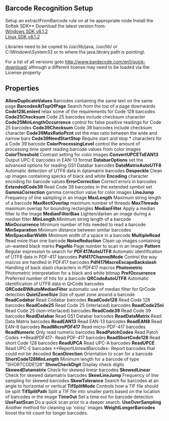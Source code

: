 Barcode Recognition Setup
-------------------------

Setup an extractFromBarcode rule on at he appropriate node
Install the Softek SDK**  Download the latest version from:  
[Windows SDK
v8.1.2](http://http://softeksoftware.co.uk/download/barcode_sdk/windows/softek_barcode_sdk_8_1_2.zip)  
 [Linux SDK v8.1.2](http://bardecode.com/barcode_linux.tar.gz)

Libraries need to be copied to /usr/lib/java, /usr/lib/ or
C:\\Windows\\System32 or to where the java.library.path is pointing\


For a list of all versions goto http://www.bardecode.com/en1/quick-download/ although a different
license may need to be loaded via the License property

Properties
----------

**AllowDuplicateValues**  Barcodes containing the same text on the same
page
**BarcodesAtTopOfPage**  Search from the top of a page downwards
**Code128Lenient**  relax some of the requirements for Code 128 barcodes
**Code25Checksum**  Code 25 barcodes include checksum character
**Code25MinLengthOccurrence**  control for false positive readings for
Code 25 barcodes
**Code39Checksum**  Code 39 barcodes include checksum character
**Code39MaxRatioPcnt**  set the max ratio between the wide and narrow
bars
**Code39NeedStartStop**  Require start and stop \* characters for a Code
39 barcode
**ColorProcessingLevel**  control the amount of processing time spent
reading barcode values from color images
**ColorThreshold**  Contrast setting for color images
**ConvertUPCEToEAN13**  Output UPC-E barcodes in EAN-13 format
**DatabarOptions**  set the advanced options for reading GS1 Databar
barcodes
**DataMatrixAutoUTF8**  Automatic detection of UTF8 data in datamatrix
barcodes
**Despeckle**  Clean up images containing specks of black and white
**Encoding**  character encoding for barcode values
**ErrorCorrection**  Correct errors in barcodes
**ExtendedCode39**  Read Code 39 barcodes in the extended symbol set
**GammaCorrection**  gamma correction value for color images
**LineJump**  Frequency of line sampling in an image
**MaxLength**  Maximum string length of a barcode
**MaxRectOverlap**  maximum number of threads
**MaxThreads**  maximum overlap for bounding rectangles
**MedianFilter**  Apply a median filter to the image
**MedianFilterBias**  Lighten/darken an image during a median filter
**MinLength**  Minimum string length of a barcode
**MinOccurrence**  Minimum number of hits needed to read a barcode
**MinSeparation**  Minimum distance between similar barcodes
**MinSpaceBarWidth**  Minimum width of a space in a barcode
**MultipleRead**  Read more than one barcode
**NoiseReduction**  Clean up images containing un-wanted black marks
**PageNo**  Page number to scan in an image
**Pattern**  Regular expression to search for
**PDF417AutoUTF8**  Automatic identification of UTF8 data in PDF-417
barcodes
**Pdf417ChannelMode**  Control the way macros are handled in PDF417
barcodes
**Pdf417MacroEscapeBackslash**  Handling of back slash characters in
PDF417 macros
**Photometric**  Photometric interpretation for a black and white bitmap
**PrefOccurrence**  Preferred number of hits for a barcode
**QRCodeAutoUTF8**  Automatic identification of UTF8 data in QrCode
barcodes
**QRCodeBWAutoMedianFilter**  automatic use of median filter for QrCode
detection
**QuietZoneSize**  Size of quiet zone around a barcode
**ReadCodabar**  Read Codabar barcodes
**ReadCode128**  Read Code 128 barcodes
**ReadCode25**  Read Code 25 (interlaced) barcodes
**ReadCode25ni**  Read Code 25 (non-interlaced) barcodes
**ReadCode39**  Read Code 39 barcodes
**ReadDatabar**  Read GS1 Databar barcodes
**ReadDataMatrix**  Read Data Matrix barcodes
**ReadEAN13**  Read EAN-13 barcodes
**ReadEAN8**  Read EAN-8 barcodes
**ReadMicroPDF417**  Read micro-PDF-417 barcodes
**ReadNumeric**  Only read numeric barcodes
**ReadPatchCodes**  Read Patch Codes
**ReadPDF417- Read PDF-417 barcodes
**ReadShortCode128**  Read short Code 128 barcodes
**ReadUPCA** Read UPC-A barcodes
**ReadUPCE** Read UPC-E barcodes
**ReportUnreadBarcodes- Report barcodes that could not be decoded
**ScanDirection**  Orientation to scan for a barcode
**ShortCode128MinLength**  Minimum length for a barcode of type
"SHORTCODE128"
**ShowCheckDigit**  Display check digits
**SkewedDatamatrix**  Check for skewed linear barcodes
**SkewedLinear**  Check for skewed datamatrix barcodes
**SkewLineJump**  Frequency of line sampling for skewed barcodes
**SkewTolerance**  Search for barcodes at an angle to horizontal or
vertical
**TifSplitMode**  Controls how a TIF file should be split
**TifSplitPath**  Split a TIF file into smaller parts based on the
location of barcodes in the image
**TimeOut**  Set a time out for barcode detection
**UseFastScan**  Do a quick scan prior to a deeper search.
**UseOverSampling**  Another method for cleaning up 'noisy' images
**WeightLongerBarcodes**  boost the hit count for longer barcodes.

